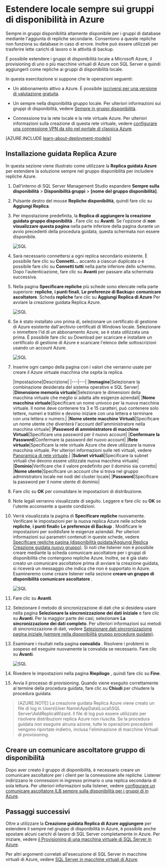 <properties
    pageTitle="Estendere locale sempre sui gruppi di disponibilità in Azure | Microsoft Azure"
    description="In questa esercitazione utilizza risorse create con il modello di distribuzione classica e viene descritto come utilizzare la procedura guidata Aggiungi Replica in SQL Server Management Studio (SQL Server Management Studio) per aggiungere una replica di sempre nel gruppo di disponibilità in Azure."
    services="virtual-machines-windows"
    documentationCenter="na"
    authors="MikeRayMSFT"
    manager="jhubbard"
    editor=""
    tags="azure-service-management"/>

<tags
    ms.service="virtual-machines-windows"
    ms.devlang="na"
    ms.topic="article"
    ms.tgt_pltfrm="vm-windows-sql-server"
    ms.workload="infrastructure-services"
    ms.date="07/12/2016"
    ms.author="MikeRayMSFT" />

# <a name="extend-on-premises-always-on-availability-groups-to-azure"></a>Estendere locale sempre sui gruppi di disponibilità in Azure

Sempre in gruppi disponibilità altamente disponibile per i gruppi di database mediante l'aggiunta di repliche secondarie. Consentono a queste repliche non funziona su database in caso di errore. Inoltre può essere utilizzati per trasferire lette carichi di lavoro o le attività di backup.

È possibile estendere i gruppi di disponibilità locale a Microsoft Azure, il provisioning di uno o più macchine virtuali di Azure con SQL Server e quindi aggiungerli come repliche ai gruppi di disponibilità locale.

In questa esercitazione si suppone che le operazioni seguenti:

- Un abbonamento attivo a Azure. È possibile [iscriversi per una versione di valutazione gratuita](https://azure.microsoft.com/pricing/free-trial/).

- Un sempre nella disponibilità gruppo locale. Per ulteriori informazioni sui gruppi di disponibilità, vedere [Sempre in gruppi disponibilità](https://msdn.microsoft.com/library/hh510230.aspx).

- Connessione tra la rete locale e la rete virtuale Azure. Per ulteriori informazioni sulla creazione di questa rete virtuale, vedere [configurare una connessione VPN da sito nel portale di classica Azure](../vpn-gateway/vpn-gateway-site-to-site-create.md).

[AZURE.INCLUDE [learn-about-deployment-models](../../includes/learn-about-deployment-models-classic-include.md)]

## <a name="add-azure-replica-wizard"></a>Installazione guidata Replica Azure

In questa sezione viene illustrato come utilizzare la **Replica guidata Azure** per estendere la soluzione sempre nel gruppo disponibilità per includere repliche Azure.

1. Dall'interno di SQL Server Management Studio espandere **Sempre sulla disponibilità** > **Disponibilità gruppi** > **[nome del gruppo disponibilità]**.

1. Pulsante destro del mouse **Repliche disponibilità**, quindi fare clic su **Aggiungi Replica**.

1. Per impostazione predefinita, la **Replica di aggiungere la creazione guidata gruppo disponibilità** . Fare clic su **Avanti**.  Se l'opzione di **non visualizzare questa pagina** nella parte inferiore della pagina durante un avvio precedenti della procedura guidata, questa schermata non essere disponibile.

    ![SQL](./media/virtual-machines-windows-classic-sql-onprem-availability/IC742861.png)

1. Sarà necessario connettersi a ogni replica secondario esistente. È possibile fare clic su **Connetti...** accanto a ciascun duplicata o è possibile fare clic su **Connetti tutti** nella parte inferiore dello schermo. Dopo l'autenticazione, fare clic su **Avanti** per passare alla schermata successiva.

1. Nella pagina **Specificare repliche** più schede sono elencate nella parte superiore: **repliche**, **i punti finali**, **Le preferenze di Backup**e **comunicare ascoltatore**. Scheda **repliche** fare clic su **Aggiungi Replica di Azure** Per avviare la creazione guidata Replica Azure.

    ![SQL](./media/virtual-machines-windows-classic-sql-onprem-availability/IC742863.png)

1. Se è stato installato uno prima di, selezionare un certificato di gestione di Azure esistente dall'archivio certificati di Windows locale. Selezionare o immettere l'id di un abbonamento Azure, se è stata utilizzata una prima. È possibile fare clic su Download per scaricare e installare un certificato di gestione di Azure e scaricare l'elenco delle sottoscrizioni usando un account Azure.

    ![SQL](./media/virtual-machines-windows-classic-sql-onprem-availability/IC742864.png)

1. Inserire ogni campo della pagina con i valori che verranno usate per creare il Azure virtuale macchina che ospita la replica.

  	|Impostazione|Descrizione|
|---|---|
|**Immagine**|Selezionare la combinazione desiderata del sistema operativo e SQL Server|
|**Dimensione memoria virtuale**|Selezionare le dimensioni della macchina virtuale che meglio si adatta alle esigenze aziendali|
|**Nome macchina virtuale**|Specificare un nome univoco per la nuova macchina virtuale. Il nome deve contenere tra 3 e 15 caratteri, può contenere solo lettere, numeri e trattini e devono iniziare con una lettera e terminare con una lettera o numero.|
|**Nome utente macchine Virtuali**|Specificare un nome utente che diventerà l'account dell'amministratore nella macchina virtuale|
|**Password di amministratore di macchine Virtuali**|Specificare una password per il nuovo account|
|**Confermare la Password**|Confermare la password del nuovo account|
|**Rete virtuale**|Specificare la rete virtuale Azure che deve utilizzare la nuova macchina virtuale. Per ulteriori informazioni sulle reti virtuali, vedere [Panoramica di rete virtuale](../virtual-network/virtual-networks-overview.md).|
|**Subnet virtuali**|Specificare la subnet virtuali che devono essere utilizzate nuova macchina virtuale|
|**Dominio**|Verificare che il valore predefinito per il dominio sia corretto|
|**Nome utente**|Specificare un account che si trova nel gruppo administrators locale nei nodi del cluster locale|
|**Password**|Specificare la password per il nome utente di dominio|

1. Fare clic su **OK** per convalidare le impostazioni di distribuzione.

1. Note legali verranno visualizzate di seguito. Leggere e fare clic su **OK** se l'utente acconsente a queste condizioni.

1. Verrà visualizzata la pagina di **Specificare repliche** nuovamente. Verificare le impostazioni per la nuova replica Azure nelle schede **repliche**, **i punti finali**e **Le preferenze di Backup** . Modificare le impostazioni per soddisfare le esigenze aziendali.  Per ulteriori informazioni sui parametri contenuti in queste schede, vedere [Specificare repliche pagina (disponibilità guidata/Aggiungi Replica Creazione guidata nuovo gruppo)](https://msdn.microsoft.com/library/hh213088.aspx). Si noti che listener non è possibile creare mediante la scheda comunicare ascoltatore per i gruppi di disponibilità che contengono repliche Azure. Inoltre, se è già stato creato un comunicare ascoltatore prima di avviare la creazione guidata, si riceverà un messaggio che indica che non è supportato in Azure. Esamineremo come creare listener nella sezione **creare un gruppo di disponibilità comunicare ascoltatore** .

    ![SQL](./media/virtual-machines-windows-classic-sql-onprem-availability/IC742865.png)

1. Fare clic su **Avanti**.

1. Selezionare il metodo di sincronizzazione di dati che si desidera usare nella pagina **Selezionare la sincronizzazione dei dati iniziale** e fare clic su **Avanti**. Per la maggior parte dei casi, selezionare **La sincronizzazione dei dati completo**. Per ulteriori informazioni sui metodi di sincronizzazione di dati, vedere [Selezionare dati sincronizzazione pagina iniziale (sempre nella disponibilità gruppo procedure guidate)](https://msdn.microsoft.com/library/hh231021.aspx).

1. Esaminare i risultati nella pagina **convalida** . Risolvere i problemi in sospeso ed eseguire nuovamente la convalida se necessario. Fare clic su **Avanti**.

    ![SQL](./media/virtual-machines-windows-classic-sql-onprem-availability/IC742866.png)

1. Rivedere le impostazioni nella pagina **Riepilogo** , quindi fare clic su **Fine**.

1. Avvia il processo di provisioning. Quando viene eseguito correttamente al termine della procedura guidata, fare clic su **Chiudi** per chiudere la procedura guidata.

>[AZURE.NOTE] La creazione guidata Replica Azure viene creato un file di log in Users\User Name\AppData\Local\SQL Server\AddReplicaWizard. Il file di log può essere utilizzato per risolvere distribuzioni replica Azure non riuscita. Se la procedura guidata non eseguire alcuna azione, tutte le operazioni precedenti vengono riportate indietro, inclusa l'eliminazione di macchine Virtuali di provisioning.

## <a name="create-an-availability-group-listener"></a>Creare un comunicare ascoltatore gruppo di disponibilità

Dopo aver creato il gruppo di disponibilità, è necessario creare un comunicare ascoltatore per i client per la connessione alle repliche. Listener indirizzano le connessioni in ingresso primario o una replica secondaria di sola lettura. Per ulteriori informazioni sulla listener, vedere [configurare un comunicare ascoltatore ILB sempre sulla disponibilità per i gruppi di in Azure](virtual-machines-windows-classic-ps-sql-int-listener.md).

## <a name="next-steps"></a>Passaggi successivi

Oltre a utilizzare la **Creazione guidata Replica di Azure aggiungere** per estendere il sempre nel gruppo di disponibilità in Azure, è possibile anche spostare alcuni carichi di lavoro di SQL Server completamente in Azure. Per iniziare, vedere [il Provisioning di una macchina virtuale di SQL Server in Azure](virtual-machines-windows-portal-sql-server-provision.md).

Per altri argomenti correlati all'esecuzione di SQL Server in macchine virtuali di Azure, vedere [SQL Server in macchine virtuali di Azure](virtual-machines-windows-sql-server-iaas-overview.md).
